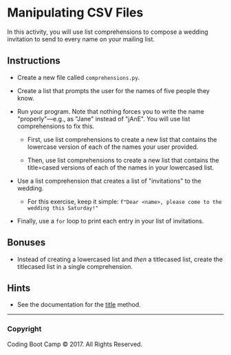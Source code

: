 # Manipulating CSV Files

In this activity, you will use list comprehensions to compose a wedding invitation to send to every name on your mailing list.

## Instructions

* Create a new file called `comprehensions.py`.

* Create a list that prompts the user for the names of five people they know.

* Run your program. Note that nothing forces you to write the name "properly"—e.g., as "Jane" instead of "jAnE". You will use list comprehensions to fix this.

  * First, use list comprehensions to create a new list that contains the lowercase version of each of the names your user provided.

  * Then, use list comprehensions to create a new list that contains the title=cased versions of each of the names in your lowercased list.

* Use a list comprehension that creates a list of "invitations" to the wedding.

  * For this exercise, keep it simple: `f"Dear <name>, please come to the wedding this Saturday!"`

* Finally, use a `for` loop to print each entry in your list of invitations.

## Bonuses

* Instead of creating a lowercased list and _then_ a titlecased list, create the titlecased list in a single comprehension.

## Hints

* See the documentation for the [title](https://docs.python.org/3/library/stdtypes.html#str.title) method.

- - -

### Copyright

Coding Boot Camp © 2017. All Rights Reserved.
